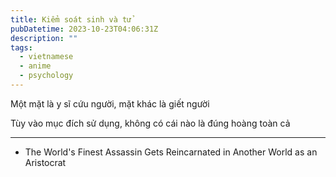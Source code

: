 ```yaml
---
title: Kiểm soát sinh và tử
pubDatetime: 2023-10-23T04:06:31Z
description: ""
tags:
  - vietnamese
  - anime
  - psychology
---
```


Một mặt là y sĩ cứu người, mặt khác là giết người

Tùy vào mục đích sử dụng, không có cái nào là đúng hoàng toàn cả

---

- The World's Finest Assassin Gets Reincarnated in Another World as an Aristocrat
